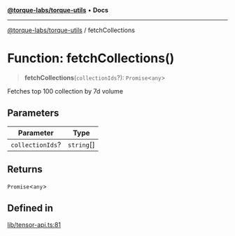 [**@torque-labs/torque-utils**](../README.md) • **Docs**

***

[@torque-labs/torque-utils](../README.md) / fetchCollections

# Function: fetchCollections()

> **fetchCollections**(`collectionIds`?): `Promise`\<`any`\>

Fetches top 100 collection by 7d volume

## Parameters

| Parameter | Type |
| ------ | ------ |
| `collectionIds`? | `string`[] |

## Returns

`Promise`\<`any`\>

## Defined in

[lib/tensor-api.ts:81](https://github.com/torque-labs/torque-utils/blob/a612e615fa21888d00ebb7bf70f9910fab4be80a/lib/tensor-api.ts#L81)

